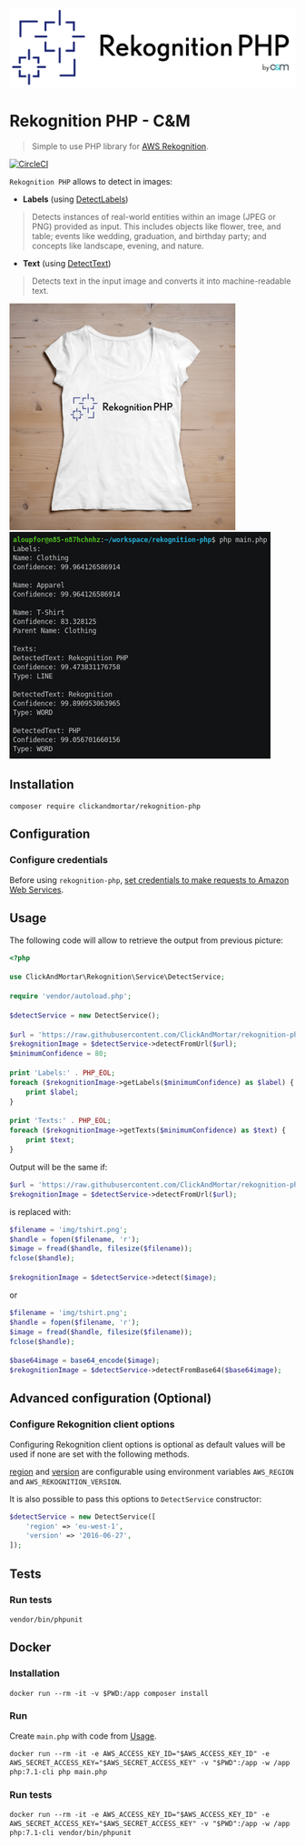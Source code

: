 ![Rekognition PHP Logo](img/rekognition-php-logo.png)

# Rekognition PHP - C&M

> Simple to use PHP library for [AWS Rekognition](https://aws.amazon.com/rekognition/).

[![CircleCI](https://circleci.com/gh/ClickAndMortar/rekognition-php.svg?style=svg)](https://circleci.com/gh/ClickAndMortar/rekognition-php)

`Rekognition PHP` allows to detect in images:

- **Labels** (using [DetectLabels](https://docs.aws.amazon.com/rekognition/latest/dg/API_DetectLabels.html))

 > Detects instances of real-world entities within an image (JPEG or PNG)
 provided as input. This includes objects like flower, tree, and table;
 events like wedding, graduation, and birthday party;
 and concepts like landscape, evening, and nature.

- **Text** (using [DetectText](https://docs.aws.amazon.com/rekognition/latest/dg/API_DetectText.html))

> Detects text in the input image and converts it into machine-readable text.

![](img/tshirt.png) ![](img/terminal-output.png)

## Installation

```shell
composer require clickandmortar/rekognition-php
```

## Configuration

### Configure credentials

Before using `rekognition-php`, [set credentials to make requests to Amazon Web Services](https://docs.aws.amazon.com/sdk-for-php/v3/developer-guide/guide_credentials.html).

## Usage

The following code will allow to retrieve the output from
previous picture:

```php
<?php

use ClickAndMortar\Rekognition\Service\DetectService;

require 'vendor/autoload.php';

$detectService = new DetectService();

$url = 'https://raw.githubusercontent.com/ClickAndMortar/rekognition-php/master/img/tshirt.png';
$rekognitionImage = $detectService->detectFromUrl($url);
$minimumConfidence = 80;

print 'Labels:' . PHP_EOL;
foreach ($rekognitionImage->getLabels($minimumConfidence) as $label) {
    print $label;
}

print 'Texts:' . PHP_EOL;
foreach ($rekognitionImage->getTexts($minimumConfidence) as $text) {
    print $text;
}

```

Output will be the same if:

```php
$url = 'https://raw.githubusercontent.com/ClickAndMortar/rekognition-php/master/img/tshirt.png';
$rekognitionImage = $detectService->detectFromUrl($url);
```

is replaced with:

```php
$filename = 'img/tshirt.png';
$handle = fopen($filename, 'r');
$image = fread($handle, filesize($filename));
fclose($handle);

$rekognitionImage = $detectService->detect($image);
```

or

```php
$filename = 'img/tshirt.png';
$handle = fopen($filename, 'r');
$image = fread($handle, filesize($filename));
fclose($handle);

$base64image = base64_encode($image);
$rekognitionImage = $detectService->detectFromBase64($base64image);
```

## Advanced configuration (Optional)

### Configure Rekognition client options

Configuring Rekognition client options is optional as default values will
be used if none are set with the following methods.

[region](https://docs.aws.amazon.com/sdk-for-php/v3/developer-guide/guide_configuration.html#cfg-region)
and [version](https://docs.aws.amazon.com/sdk-for-php/v3/developer-guide/guide_configuration.html#cfg-version)
are configurable using environment variables `AWS_REGION` and
`AWS_REKOGNITION_VERSION`.

It is also possible to pass this options to `DetectService` constructor:
```php
$detectService = new DetectService([
    'region' => 'eu-west-1',
    'version' => '2016-06-27',
]);
```

## Tests

### Run tests

```shell
vendor/bin/phpunit
```

## Docker

### Installation

```shell
docker run --rm -it -v $PWD:/app composer install
```

### Run

Create `main.php` with code from [Usage](#usage).

```shell
docker run --rm -it -e AWS_ACCESS_KEY_ID="$AWS_ACCESS_KEY_ID" -e AWS_SECRET_ACCESS_KEY="$AWS_SECRET_ACCESS_KEY" -v "$PWD":/app -w /app php:7.1-cli php main.php
```

### Run tests

```shell
docker run --rm -it -e AWS_ACCESS_KEY_ID="$AWS_ACCESS_KEY_ID" -e AWS_SECRET_ACCESS_KEY="$AWS_SECRET_ACCESS_KEY" -v "$PWD":/app -w /app php:7.1-cli vendor/bin/phpunit
```
